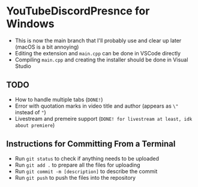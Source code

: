 # YouTubeDiscordPresnce for Windows
 - This is now the main branch that I'll probably use and clear up later (macOS is a bit annoying)
 - Editing the extension and ```main.cpp``` can be done in VSCode directly
 - Compiling ```main.cpp``` and creating the installer should be done in Visual Studio
## TODO
 - How to handle multiple tabs (```DONE!```)
 - Error with quotation marks in video title and author (appears as ```\"``` instead of ```"```)
 - Livestream and premeire support (```DONE! for livestream at least, idk about premiere```)
## Instructions for Committing From a Terminal
 - Run ```git status``` to check if anything needs to be uploaded
 - Run ```git add .``` to prepare all the files for uploading
 - Run ```git commit -m [description]``` to describe the commit
 - Run ```git push``` to push the files into the repository